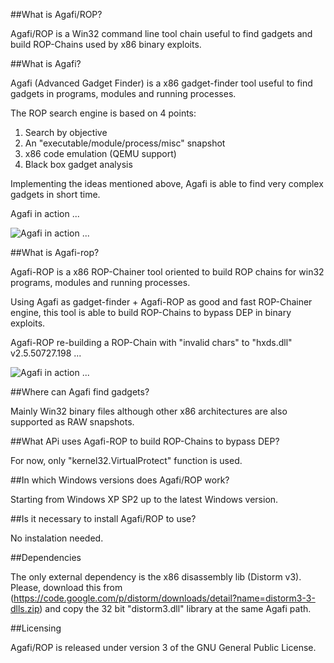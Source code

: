 ##What is Agafi/ROP?

Agafi/ROP is a Win32 command line tool chain useful to find gadgets and build ROP-Chains used by x86 binary exploits.

##What is Agafi?

Agafi (Advanced Gadget Finder) is a x86 gadget-finder tool useful to find gadgets in programs, modules and running processes.

The ROP search engine is based on 4 points:
 1. Search by objective
 2. An "executable/module/process/misc" snapshot
 3. x86 code emulation (QEMU support)
 4. Black box gadget analysis

Implementing the ideas mentioned above, Agafi is able to find very complex gadgets in short time.

Agafi in action ...

![Agafi in action ...](https://github.com/CoreSecurity/Agafi/blob/master/agafi.png)

##What is Agafi-rop?

Agafi-ROP is a x86 ROP-Chainer tool oriented to build ROP chains for win32 programs, modules and running processes.

Using Agafi as gadget-finder + Agafi-ROP as good and fast ROP-Chainer engine, this tool is able to build ROP-Chains to bypass DEP in binary exploits.

Agafi-ROP re-building a ROP-Chain with "invalid chars" to "hxds.dll" v2.5.50727.198 ...

![Agafi in action ...](https://github.com/CoreSecurity/Agafi/blob/master/agafi-rop.png)

##Where can Agafi find gadgets?

Mainly Win32 binary files although other x86 architectures are also supported as RAW snapshots.


##What APi uses Agafi-ROP to build ROP-Chains to bypass DEP?

For now, only "kernel32.VirtualProtect" function is used.


##In which Windows versions does Agafi/ROP work?

Starting from Windows XP SP2 up to the latest Windows version.


##Is it necessary to install Agafi/ROP to use?

No instalation needed.


##Dependencies

The only external dependency is the x86 disassembly lib (Distorm v3).
Please, download this from (https://code.google.com/p/distorm/downloads/detail?name=distorm3-3-dlls.zip) and copy the 32 bit "distorm3.dll" library at the same Agafi path.


##Licensing

Agafi/ROP is released under version 3 of the GNU General Public License.

